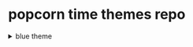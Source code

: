 # popcorn time themes repo #

<details> 
<summary> blue theme </summary>
<img src= https://raw.githubusercontent.com/imwaitingnow/popcorn-desktop-themes-2024/master/screenshots/Screenshot%202024-04-26%20154523.png alt="blue theme">

<img src= "https://raw.githubusercontent.com/imwaitingnow/popcorn-desktop-themes-2024/master/screenshots/Screenshot%202024-04-26%20154836.png" alt="blue theme">
</details>